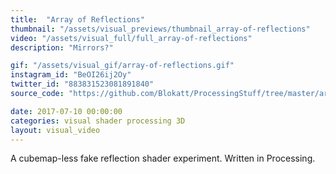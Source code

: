 ```yaml
---
title:  "Array of Reflections"
thumbnail: "/assets/visual_previews/thumbnail_array-of-reflections"
video: "/assets/visual_full/full_array-of-reflections"
description: "Mirrors?"

gif: "/assets/visual_gif/array-of-reflections.gif"
instagram_id: "BeOI26ij2Oy"
twitter_id: "883831523081891840" 
source_code: "https://github.com/Blokatt/ProcessingStuff/tree/master/arrayOfReflections" 

date: 2017-07-10 00:00:00
categories: visual shader processing 3D
layout: visual_video
---
```

A cubemap-less fake reflection shader experiment. Written in Processing.